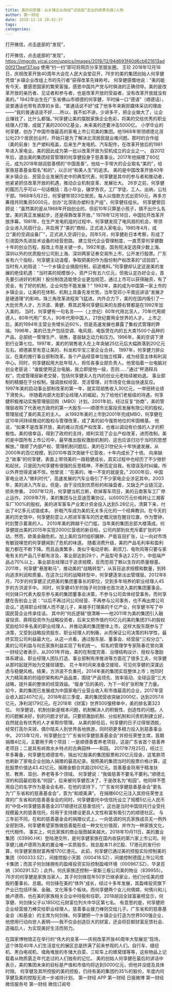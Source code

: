 ```yaml
---
title: 美的何享健：从乡镇企业改组“试验田”走出的改革先锋|人物
author: 第一财经
date: 2018-12-18 20:42:37
tags: 
categories: 
---
```

打开微信，点击底部的“发现”，
<!-- more -->
打开微信，点击底部的“发现”，
https://imgcdn.yicai.com/uppics/images/2018/12/94d693f40d6cb621613ad00f213eef37.jpg
使用“扫一扫”即可将网页分享至朋友圈。
王珍
2018年12月18日，庆祝改革开放40周年大会在人民大会堂召开，76岁的美的集团创始人何享健凭借“乡镇企业改组上市的先行者”获得改革先锋称号。
何享健感慨地说：“美的能有今天，要感恩国家的繁荣富强，感恩中国共产党与时俱进的正确领导。美的是改革开放的亲历者、见证者和参与者，也是改革开放的受益者，没有改革开放就没有美的。”
1942年出生在广东省佛山市顺德的何享健，平时操一口“德语”（顺德话），说普通话也带有浓厚的乡音。“普通话说不好”成了他多年来婉拒媒体采访的理由——“我的普通话说不好……所以，我不如不讲，少讲多干，把企业做大了，让企业赚钱了，比什么都强。”何享健让美的摆脱家族企业色彩，将美的交给优秀的职业经理人打理，成就了美的2000亿基业，未来美的还要冲击5000亿。
小学毕业的何享健，创办了中国市值最高的家电上市公司美的集团。他1968年带领顺德北滘公社23个居民创业时，开始只是为了解决北滘居民就业难问题。那时的合作组（美的前身）生产塑料瓶盖，后来生产发电机、汽车配件，在改革开放后的1981年进入家电业。美的因此成为第一批以改革开放为契机成立的企业之一。
自2012年后，退出美的集团经营管理的何享健投身于慈善事业。2017年他捐赠了60亿元，成为2018年胡润慈善榜的“中国首善”。他给一手带大的企业取名“美的”，给家族慈善基金取名“和的”，以示对“和美人生”的追求。
美的是中国改革开放40年来乡镇企业、民营企业发展历史中的典型代表，何享健是其中的参与者和推动者，他紧紧抓住改革开放的机遇，推动企业机制变革、发展壮大。
26岁之前，何享健的履历几乎可以一句话概括：高小毕业，辍学务农，工厂学徒、工人、出纳，公社干部。1968年5月2日，何享健带领23位居民，每人以借款方式出资50元，再多方筹措共同集资5000元，创办“北滘街办塑料生产组”，何享健任组长。
何享健曾回顾说：“虽然美的是从1968年开始创业的，但前10年只算是小孩子，搞不出什么名堂。美的真正发展起步，还是得靠改革开放。”
1978年12月18日，中国拉开改革开放序幕。1981年，在生产发电机组的过程中，何享健发现了电风扇的机会，带领企业进入风扇行业，并启用了“美的”商标，正式进入家电业。1985年4月，成立“美的空调设备厂”，正式进入空调行业。同年5月，何享健赴日本考察，形成了引进国外先进技术设备的经营思路。
建立现代企业管理制度，一直贯穿何享健数十年的创业历程，股改上市是关键一步。1992年底，国务院决定选择少数上海、深圳以外的优质股份公司到上海、深圳两家证券交易所上市，公开发行股票。广东省有六个指标，何享健主动请缨，争取把美的作为股份制产权改革的“试验田”。
当时有人劝阻说：“一个乡镇企业搞股份制，前途难料。”何享健却认定这是美的发展的绝佳机遇：“当时美的规模很小，资产只有五六亿元，但我认定办好企业，首先要引进好的机制！股份制改造能使企业更加规范，通过上市可以获得融资，有了资金，有了好的机制，企业何愁不能发展？”
1992年，美的成为中国第一家上市的乡镇企业，让美的在体制、机制上具备先发优势。当年受邓小平南巡讲话“发展才是硬道理”的影响，珠三角改革进程突飞猛进。内外合力下，美的在国内吸引了一大批优秀人才，方洪波、黄健、蔡其武等何享健后来的左膀右臂都是在1992年加入美的。
当时，何享健有一句名言——（上世纪）60年代用北滘人，70年代用顺德人，80年代用广东人，90年代用中国人，21世纪要用全世界的人才。
上市之后，美的1994年主营业务增长近60%，但是高速发展也暴露了集权式管理的弊端。1996年，美的已生产包括空调、电风扇、电饭煲在内的五大类1500个品种的产品，总部统一管理生产、销售，基层缺乏动力和压力。1996年，美的空调下滑到行业第七位。1997年，美的的销售收入在上年突破25亿元后大幅跌落到20亿元左右。顺德甚至有意让美的、科龙和华宝三家企业合并。
1997年，何享健力排众议，在美的推行事业部制改革。各个产品经营单位独立核算，成为经营主体和利润中心。同时，何享健起用大批年轻人，担任各事业部负责人。他曾指着一台电脑对创业老臣说：“谁能使用这台电脑，我立即提他一级，否则……”通过“杯酒释兵权”，完成管理层新老交替，包括何享健夫人在内的创业元老陆续被劝退。
事业部制的精髓在于分权制，强调放权经营、灵活管理，对市场变化做出快速反应。1997年美的启动事业部制改革的第一年，就实现销售收入30亿元，一举扭转业绩下滑势头。
伴随着内部大批职业经理人的崛起，为了给他们老板级的待遇，何享健积极推动实施管理层回购（MBO）计划。2001年初，经过反复“协商”，美的管理层收购了代表地方政府的第一大股东——顺德市北窖投资发展有限公司的股权，管理层成了美的真正的主人。
从1992年美的上市到2001年完成MBO，何享健在这10年间持续推动的股权与管理改革，成了美的如今强势地位的牢固根基。
他说，“如果不是改革开放，美的难以完成产权改革，也难以调动有价值的人才的积极性。美的很幸运，得到了政府的支持，顺利实现了企业产权改革，进而改制。美的是中国所有上市公司中，最早推出股权激励机制的，这也应该归功于当时的思想解放。”
理顺了内部产权、管理机制问题后，美的在21世纪头十年快速发展，从2000年的百亿规模，到2010年首次突破千亿营收，十年内成长了十倍。
向来缺乏“故事”的何享健，表面上带领美的一路稳健成长，其实过程中也经历了不少挫折和起伏。只是因为何享健有很强的反思精神，不断否定自我，有错误及时纠偏，所以外界觉得波澜不惊。他曾说：“在美的，唯一不变的就是变。”
2000年后，中国家电业进入“微利时代”，高速发展的汽车业吸引了不少家电企业涉足其中。2003年，美的进入汽车业。但是，由于没找到优质标的和操盘者，又缺乏产业链沉淀，损失惨重。
2007年12月，何享健当机立断，砍掉客车项目，美的云南客车工厂停止运作。2009年7月，美的集团与比亚迪签署协议，以6000万元价格转让三湘客车厂100%的股权。美的进军客车产业累计资金投入达到5.28亿元，清算下来，付出了4亿多元试错成本。
折戟汽车成为美的无关多元化的一个经典教训。在今天的美的历史馆中，何享健刻意让人把进军客车的历史概况放在醒目位置，作为警钟，时刻警示着美的人。
2010年美的跨越千亿门槛，当年美的集团总部大楼落成，何享健提出美的2015年实现2000亿营收的新目标，公司内部到处充斥着扩张的冲动。然而，欧美金融危机，加上美的当时组织臃肿、产能盲目扩张，让一向对市场有敏锐嗅觉的何享健闻到了危机的味道。
随着消费升级，美的产品毛利率和盈利能力都在不断下降。而且品类繁多，类似于电动牙刷、剃须刀、电吹风等只要与家电有关的产品几乎都有涉及，事业部达到28个，产品型号多达2.2万个，中低端产品占70%以上，事业部总经理过于追求规模，反而忽视了赖以生存的质量根基。
2011年，何享健“悬崖勒马”，推动美的“战略转型”，从盲目追求规模和数量，到转向追求利润和质量。在这次公司的战略转型中，何享健逐渐淡出管理层。2012年8月，70岁的何享健正式把美的集团董事长的职位，交到多年培养的职业经理人45岁的方洪波手中。
同时，何享健45岁的独子何剑锋也首次进入美的集团董事会。何剑锋只代表大股东参与美的集团董事会决策，不参与公司具体经营事务。而何享健在告别会上说：“以后不再过问公司经营、不再参与公司事务，也不再出席公司会议。”
选择职业经理人而不是儿子，来接手打理美的千亿产业，何享健书写了中国民营企业传承佳话。
其中的“何氏逻辑”很清晰——他2011年为美的集团引入融睿投资、鼎晖投资作为战略投资者，后来又把市值约10亿元的美的集团3%的股权奖励给50多名美的职业经理人，并推动美的集团整体上市。这样大股东既参与了决策，又受到战略投资股东、职业经理人的制衡，从而保证公司决策的科学性，最终实现公司利益最大化。从这一点看，通过股东层、董事会、经营层“三权分立”，美的公司利益与何氏家族利益实现了有机统一。
知名的管理学专家陈春花曾向第一财经记者表示，从2001年开始，美的在制度完善、治理结构设计、授权与激励体系建设、职业经理人团队打造、事业部制有序推进等方面花了很多工夫，何享健从那时起就开始为交接班铺垫。
花十年时间来准备交接班，可见何享健的深谋远虑与稳健风格。结果，方洪波不负重托，2014年美的集团实现整体上市；他同时大力精简美的的组织架构和产品品类，围绕“产品领先、效率驱动、全球运营”三大战略，提升美的整体的经营效益。“瘦身”后的美的，为下一轮扩张积聚了力量。
如今，美的集团已发展成为中国家电行业营业收入和市值最高的企业，2017年营业收入超2407亿元。2018年前三季度，美的集团营收突破2000亿，达到2057.6亿元，净利润179亿元。在2018年《财富》世界500强榜单中，美的排名第323位。
何享健说，机制创新是根本问题，机制解决人的积极性、创造性的问题。人的问题解决好，别的问题才好说。只要把激励机制、分权机制和问责机制建立好，自然就会有优秀的人才来帮你管理。
从美的卸任后，何享健的日子过得很洒脱，经常打高尔夫球，偶尔陪夫人到世界各地旅游，同时把更多精力投入到慈善事业中。
2013年12月，何享健创立“广东省何享健慈善基金会”并担任荣誉主席，首期捐赠4亿元，主要用于两个项目：一是顺德善耆养老项目，这是广东省首个慈善养老项目；二是具有岭南水乡特点的古典园林——和园。
2017年7月25日，经过三年多筹备，何享健在顺德宣布，捐出1亿股美的集团股票和20亿元现金，这笔款项也刷新了家电企业创始人捐赠的最高纪录。按照美的集团当时的股票价格计算，这批股票价值达43.42亿元，捐赠金额合共超过60亿元。慈善基金将用于精准扶贫、教育、双创、养老等多个领域。
何享健说：“我做慈善不要名不要利。”顺德北滘的和园最初取名“何园”，后来被何享健否决了，于是改名为“和园”。他同样不愿用自己的名字作为基金会名称，在他的坚持下，“广东省何享健慈善基金会”更名为“广东省和的慈善基金会”，意为“和顺美满”。
在捐赠60亿元注入其担任荣誉主席的广东省和的慈善基金会的同时，何享健委托中信信托设立了规模5亿元人民币的“中信•何享健慈善基金2017顺德社区慈善信托”，这也是当时中国信托行业受托规模最大的慈善信托，将用于支持建设更具人文性和富有吸引力的顺德社区。
与三年前不同，在和的慈善基金会的捐赠仪式上，一向低调的何氏家族成员无一例外全部到场，何享健希望家族做慈善能形成一种文化价值观，并作为一种家族文化，代代相传。
事实上，何氏家族的商业版图越来越大。2018年10月11日，美的置业集团（03990.HK）登陆港交所，是何享健家族在国内收获的第六家上市公司。何享健儿媳卢德燕为美的置业唯一实质股东，按总股本11.8亿股、17港元的发行价算，何享健家族财富再增170亿港元。
此前，何享健已通过美的控股实际控制美的集团（000333.SZ），间接控股小天鹅（000418.SZ），间接控制德国上市公司库卡集团；而其子何剑锋拥有的盈峰投资实际控制盈峰环境（000967.SZ）、华录百纳（300291.SZ）；此外，何氏家族还控制一家新三板公司美的物业（839955）。
76岁的何享健是家族当家人，其子何剑锋现年50岁已继承家业，他们分任美的控股的董事长、总裁。何剑锋在美的“体外”成长，经过十多年发展，其盈峰投资旗下产业已包括环保、金融、文化等多个板块。而何享健两个女儿何倩嫦、何倩兴和儿媳卢德燕，也在美的家族相关企业中持股和任职。2018胡润全球富豪榜显示，何享健、何剑锋父子以1850亿元财富位列大中华区第七名。
有意思的是，何享健把企业经营接力棒交给职业经理人，慈善事业接力棒则交给儿子。广东省和的慈善基金会（和基金）的主席为何剑锋。何享健把一个乡镇企业打造为世界500强企业，他想用行动向世人表明——我不仅会创造巨大的财富，还会将巨额财富反馈社会、造福后人，为实现美好生活而努力。
 
 
在国家博物馆正在举行的“伟大的变革——庆祝改革开放40周年大型展览”现场，这个体现40年人们生活变化的展区总是挤满了前来参观的人们。自行车、缝纫机、黑白电视机、墙角堆放的冬储大白菜、三轮车上的蜂窝煤等等，这些物品上记载着从物质匮乏年代走过的人们独有的记忆。
美的创始人何享健在最后的讲话中表示，美的集团未来的目标是产值和市值均将达到5000亿元，但他并没提及具体时限。
何享健及其所控股的美的控股，仍持有美的集团约35%的股份，年度内何享健及美的控股无进一步减持计划。
第一财经
APP
第一财经
日报微博
第一财经
微信服务号
第一财经
微信订阅号
